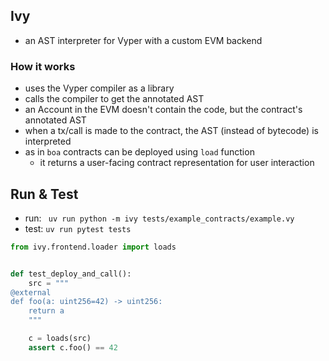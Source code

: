 
## Ivy
- an AST interpreter for Vyper with a custom EVM backend

### How it works
- uses the Vyper compiler as a library
- calls the compiler to get the annotated AST
- an Account in the EVM doesn't contain the code, but the contract's annotated AST
- when a tx/call is made to the contract, the AST (instead of bytecode) is interpreted
- as in `boa` contracts can be deployed using `load` function
  - it returns a user-facing contract representation for user interaction

## Run & Test
- run: ` uv run python -m ivy tests/example_contracts/example.vy`
- test: `uv run pytest tests`

```python
from ivy.frontend.loader import loads


def test_deploy_and_call():
    src = """
@external
def foo(a: uint256=42) -> uint256:
    return a
    """

    c = loads(src)
    assert c.foo() == 42
```